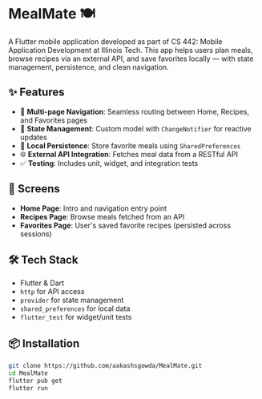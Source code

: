 # MealMate 🍽️
A Flutter mobile application developed as part of CS 442: Mobile Application Development at Illinois Tech. This app helps users plan meals, browse recipes via an external API, and save favorites locally — with state management, persistence, and clean navigation.

## ✨ Features
- 🔁 **Multi-page Navigation**: Seamless routing between Home, Recipes, and Favorites pages
- 🧠 **State Management**: Custom model with `ChangeNotifier` for reactive updates
- 💾 **Local Persistence**: Store favorite meals using `SharedPreferences`
- 🌐 **External API Integration**: Fetches meal data from a RESTful API
- ✅ **Testing**: Includes unit, widget, and integration tests

## 📱 Screens
- **Home Page**: Intro and navigation entry point
- **Recipes Page**: Browse meals fetched from an API
- **Favorites Page**: User's saved favorite recipes (persisted across sessions)

## 🛠️ Tech Stack
- Flutter & Dart
- `http` for API access
- `provider` for state management
- `shared_preferences` for local data
- `flutter_test` for widget/unit tests

## 📦 Installation

```bash
git clone https://github.com/aakashsgowda/MealMate.git
cd MealMate
flutter pub get
flutter run
